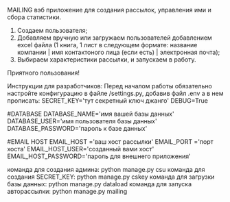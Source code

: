 MAILING
вэб приложение для создания рассылок, управления ими и сбора статистики.
1. Создаем пользователя;
2. Добавляем вручную или загружаем пользователей добавлением excel файла (1 книга, 1 лист в следующем формате:
название компании | имя контактоного лица (если есть) | электронная почта);
3. Выбираем характеристики рассылки, и запускаем в работу.

Приятного пользования!

Инструкции для разработчиков:
Перед началом работы обязательно настройте конфигурацию в файле /settings.py, добавив файл .env
а в нем прописать:
SECRET_KEY='тут секретный ключ джанго'
DEBUG=True

#DATABASE
DATABASE_NAME='имя вашей базы данных'
DATABASE_USER='имя пользователя базы данных'
DATABASE_PASSWORD='пароль к базе данных'


#EMAIL HOST
EMAIL_HOST ='ваш хост рассылки'
EMAIL_PORT ='порт хоста'
EMAIL_HOST_USER='созданный вами хост'
EMAIL_HOST_PASSWORD='пароль для внешнего приложения'

команда для создания админа: python manage.py csu
команда для создания SECRET_KEY: python manage.py cskey
команда для загрузки базы данных: python manage.py dataload
команда для запуска авторассылки: python manage.py mailing